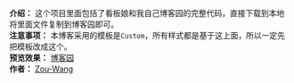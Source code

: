**介绍：**
这个项目里面包括了看板娘和我自己博客园的完整代码，直接下载到本地将里面文件复制到博客园即可。
<br/>
**注意事项：**
本博客采用的模板是`Custom`，所有样式都是基于这上面，所以一定先把模板改成这个。
<br/>
**预览效果：**
[博客园](https://www.cnblogs.com/zouwangblog/)
<br/>
**作者：**
[Zou-Wang](https://www.cnblogs.com/zouwangblog/)
